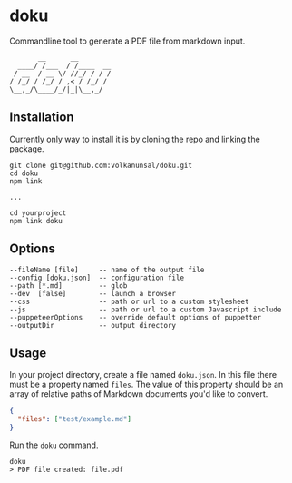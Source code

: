 # doku

Commandline tool to generate a PDF file from markdown input.

```
       __      __
  ____/ /___  / /____  __
 / __  / __ \/ //_/ / / /
/ /_/ / /_/ / ,< / /_/ /
\__,_/\____/_/|_|\__,_/

```

## Installation

Currently only way to install it is by cloning the repo and linking the package.

```
git clone git@github.com:volkanunsal/doku.git
cd doku
npm link

...

cd yourproject
npm link doku
```

## Options

```
--fileName [file]     -- name of the output file
--config [doku.json]  -- configuration file
--path [*.md]         -- glob
--dev  [false]        -- launch a browser
--css                 -- path or url to a custom stylesheet
--js                  -- path or url to a custom Javascript include
--puppeteerOptions    -- override default options of puppetter
--outputDir           -- output directory
```

## Usage

In your project directory, create a file named `doku.json`. In this file there must be a property named `files`. The value of this property should be an array of relative paths of Markdown documents you'd like to convert.

```json
{
  "files": ["test/example.md"]
}
```

Run the `doku` command.

```
doku
> PDF file created: file.pdf
```
